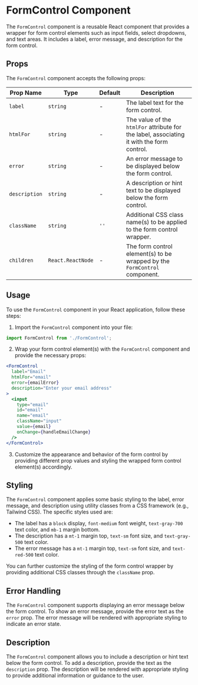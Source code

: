 # FormControl Component

The `FormControl` component is a reusable React component that provides a wrapper for form control elements such as input fields, select dropdowns, and text areas. It includes a label, error message, and description for the form control.

## Props

The `FormControl` component accepts the following props:

| Prop Name    | Type            | Default | Description                                                                                  |
|--------------|-----------------|---------|----------------------------------------------------------------------------------------------|
| `label`      | `string`        | -       | The label text for the form control.                                                         |
| `htmlFor`    | `string`        | -       | The value of the `htmlFor` attribute for the label, associating it with the form control.    |
| `error`      | `string`        | -       | An error message to be displayed below the form control.                                     |
| `description`| `string`        | -       | A description or hint text to be displayed below the form control.                           |
| `className`  | `string`        | `''`    | Additional CSS class name(s) to be applied to the form control wrapper.                      |
| `children`   | `React.ReactNode`| -       | The form control element(s) to be wrapped by the `FormControl` component.                    |

## Usage

To use the `FormControl` component in your React application, follow these steps:

1. Import the `FormControl` component into your file:

```jsx
import FormControl from './FormControl';
```

2. Wrap your form control element(s) with the `FormControl` component and provide the necessary props:

```jsx
<FormControl
  label="Email"
  htmlFor="email"
  error={emailError}
  description="Enter your email address"
>
  <input
    type="email"
    id="email"
    name="email"
    className="input"
    value={email}
    onChange={handleEmailChange}
  />
</FormControl>
```

3. Customize the appearance and behavior of the form control by providing different prop values and styling the wrapped form control element(s) accordingly.

## Styling

The `FormControl` component applies some basic styling to the label, error message, and description using utility classes from a CSS framework (e.g., Tailwind CSS). The specific styles used are:

- The label has a `block` display, `font-medium` font weight, `text-gray-700` text color, and `mb-1` margin bottom.
- The description has a `mt-1` margin top, `text-sm` font size, and `text-gray-500` text color.
- The error message has a `mt-1` margin top, `text-sm` font size, and `text-red-500` text color.

You can further customize the styling of the form control wrapper by providing additional CSS classes through the `className` prop.

## Error Handling

The `FormControl` component supports displaying an error message below the form control. To show an error message, provide the error text as the `error` prop. The error message will be rendered with appropriate styling to indicate an error state.

## Description

The `FormControl` component allows you to include a description or hint text below the form control. To add a description, provide the text as the `description` prop. The description will be rendered with appropriate styling to provide additional information or guidance to the user.